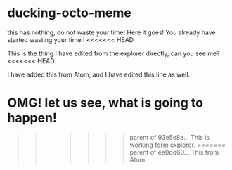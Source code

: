 # ducking-octo-meme
this has nothing, do not waste your time!
Here it goes!
You already have started wasting your time!!
<<<<<<< HEAD


This is the thing I have edited from the explorer directly, can you see me?
<<<<<<< HEAD

I have added this from Atom, and I have edited this line as well.

OMG! let us see, what is going to happen!
=======
>>>>>>> parent of 93e5e8a... This is working form explorer.
=======
>>>>>>> parent of ee0dd60... This from Atom.

